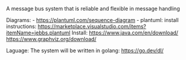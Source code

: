 A message bus system that is reliable and flexible in message handling

Diagrams: 
    - https://plantuml.com/sequence-diagram
    - plantuml: install instructions: https://marketplace.visualstudio.com/items?itemName=jebbs.plantuml
    Install:
        https://www.java.com/en/download/
        https://www.graphviz.org/download/

Laguage:
    The system will be written in golang: https://go.dev/dl/